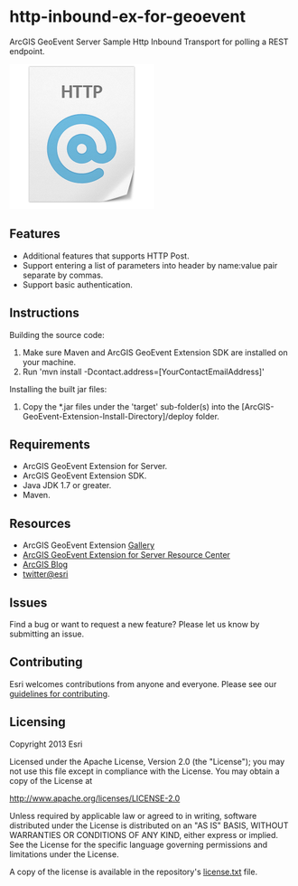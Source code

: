 # http-inbound-ex-for-geoevent

ArcGIS GeoEvent Server Sample Http Inbound Transport for polling a REST endpoint.

![App](httpInboundEx-for-geoevent.png?raw=true)

## Features
* Additional features that supports HTTP Post.
* Support entering a list of parameters into header by name:value pair separate by commas. 
* Support basic authentication.

## Instructions

Building the source code:

1. Make sure Maven and ArcGIS GeoEvent Extension SDK are installed on your machine.
2. Run 'mvn install -Dcontact.address=[YourContactEmailAddress]'

Installing the built jar files:

1. Copy the *.jar files under the 'target' sub-folder(s) into the [ArcGIS-GeoEvent-Extension-Install-Directory]/deploy folder.

## Requirements

* ArcGIS GeoEvent Extension for Server.
* ArcGIS GeoEvent Extension SDK.
* Java JDK 1.7 or greater.
* Maven.

## Resources

* ArcGIS GeoEvent Extension [Gallery](http://www.arcgis.com/home/group.html?owner=GeoEventTeam&title=ArcGIS%20GeoEvent%20Processor&sortField=title&sortOrder=asc&content=all)
* [ArcGIS GeoEvent Extension for Server Resource Center](http://links.esri.com/geoevent)
* [ArcGIS Blog](http://blogs.esri.com/esri/arcgis/)
* [twitter@esri](http://twitter.com/esri)

## Issues

Find a bug or want to request a new feature?  Please let us know by submitting an issue.

## Contributing

Esri welcomes contributions from anyone and everyone. Please see our [guidelines for contributing](https://github.com/esri/contributing).

## Licensing
Copyright 2013 Esri

Licensed under the Apache License, Version 2.0 (the "License");
you may not use this file except in compliance with the License.
You may obtain a copy of the License at

   http://www.apache.org/licenses/LICENSE-2.0

Unless required by applicable law or agreed to in writing, software
distributed under the License is distributed on an "AS IS" BASIS,
WITHOUT WARRANTIES OR CONDITIONS OF ANY KIND, either express or implied.
See the License for the specific language governing permissions and
limitations under the License.

A copy of the license is available in the repository's [license.txt](license.txt?raw=true) file.
